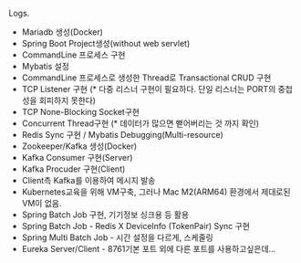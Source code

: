 Logs.

- Mariadb 생성(Docker)
- Spring Boot Project생성(without web servlet)
- CommandLine 프로세스 구현
- Mybatis 설정
- CommandLine 프로세스로 생성한 Thread로 Transactional CRUD 구현
- TCP Listener 구현
 (* 다중 리스너 구현이 필요하다. 단일 리스너는 PORT의 중첩성을 회피하지 못한다)
- TCP None-Blocking Socket구현
- Concurrent Thread구현
 (* 데이터가 많으면 뻗어버리는 것 까지 확인)
- Redis Sync 구현 / Mybatis Debugging(Multi-resource)
- Zookeeper/Kafka 생성(Docker)
- Kafka Consumer 구현(Server)
- Kafka Procuder 구현(Client)
- Client측 Kafka를 이용하여 메시지 발송
- Kubernetes교육을 위해 VM구축, 그러나 Mac M2(ARM64) 환경에서 제대로된 VM이 없음.
- Spring Batch Job 구현, 기기정보 싱크용 등 활용
- Spring Batch Job - Redis X DeviceInfo (TokenPair) Sync 구현
- Spring Multi Batch Job - 시간 설정을 다르게, 스케줄링
- Eureka Server/Client - 8761기본 포트 외에 다른 포트를 사용하고싶은데...
